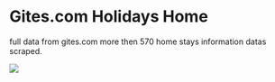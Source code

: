 # Gites.com Holidays Home

full data from gites.com more then 570 home stays information datas scraped.



![](gates.com.png)

